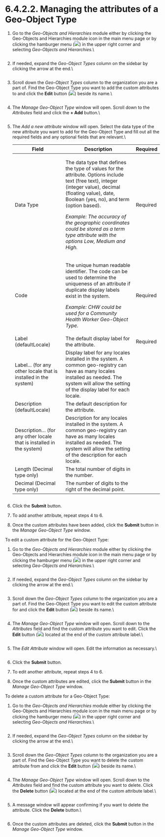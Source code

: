 # 6.4.2.2. Managing the attributes of a Geo-Object Type

1.  Go to the _Geo-Objects and Hierarchies_ module either by clicking the Geo-Objects and Hierarchies module icon in the main menu page or by clicking the hamburger menu (![](https://lh3.googleusercontent.com/iuPmL\_Z1smFoRNK34qpVh9--96pLjj8A-P4QdCAlpcvxkSIfD3bihusMrW6MlenmddHse4DMtkIfNaLzts2tH95aM8vei5RBC6-FuLkbYRi4j4V9LiSgid0KfK2wPUgPo-Oim\_IF7FqvJW8Ck-ESi0sPLJ2Hi6rets24LbXMhLUD7h3zOJePImZz)) in the upper right corner and selecting _Geo-Objects and Hierarchies_.\


    <figure><img src="../../../../../.gitbook/assets/image (5) (1).png" alt=""><figcaption></figcaption></figure>
2.  If needed, expand the _Geo-Object Types_ column on the sidebar by clicking the arrow at the end.\


    <figure><img src="../../../../../.gitbook/assets/image (4) (1) (1).png" alt=""><figcaption></figcaption></figure>
3.  Scroll down the _Geo-Object Types_ column to the organization you are a part of. Find the Geo-Object Type you want to add the custom attributes to and click the **Edit** button (![](https://lh3.googleusercontent.com/rqRLbAmT6VNIJhpRmDqd40Pl8fzEO7febqBJsG3B3NxunEMAuDB9Kc\_q\_bAixYpUn5u4rmiysT87C9zwZ2bvybhzJiLXAbBXORN2vDEwGtbeCmj7o\_bSBnHd3I\_j7BI6rHd5Icz\_7yBKxJRsCIjVLy6YMq2SaZESro\_8FIQD\_0jUX66UGrL3rPav)) beside its name.\


    <figure><img src="../../../../../.gitbook/assets/image (4) (2) (1) (1).png" alt=""><figcaption></figcaption></figure>
4.  The _Manage Geo-Object Type_ window will open. Scroll down to the _Attributes_ field and click the **+ Add** button.\


    <figure><img src="../../../../../.gitbook/assets/image (7) (1) (1).png" alt=""><figcaption></figcaption></figure>
5.  The _Add a new attribute_ window will open. Select the data type of the new attribute you want to add for the Geo-Object Type and fill out all the required fields and any optional fields that are relevant.\


    | Field                                                               | Description                                                                                                                                                                                                                                                                                                                                                                       | Required |
    | ------------------------------------------------------------------- | --------------------------------------------------------------------------------------------------------------------------------------------------------------------------------------------------------------------------------------------------------------------------------------------------------------------------------------------------------------------------------- | -------- |
    | Data Type                                                           | <p>The data type that defines the type of values for the attribute. Options include text (free text), integer (integer value), decimal (floating value), date, Boolean (yes, no), and term (option based).</p><p><em></em></p><p><em>Example: The accuracy of the geographic coordinates could be stored as a term type attribute with the options Low, Medium and High.</em></p> | Required |
    | Code                                                                | <p>The unique human readable identifier. The code can be used to determine the uniqueness of an attribute if duplicate display labels exist in the system.</p><p></p><p><em>Example: CHW could be used for a Community Health Worker Geo-Object Type.</em></p>                                                                                                                    | Required |
    | Label (defaultLocale)                                               | The default display label for the attribute.                                                                                                                                                                                                                                                                                                                                      | Required |
    | Label… (for any other locale that is installed in the system)       | Display label for any locales installed in the system. A common geo-registry can have as many locales installed as needed. The system will allow the setting of the display label for each locale.                                                                                                                                                                                |          |
    | Description (defaultLocale)                                         | The default description for the attribute.                                                                                                                                                                                                                                                                                                                                        |          |
    | Description… (for any other locale that is installed in the system) | Description for any locales installed in the system. A common geo-registry can have as many locales installed as needed. The system will allow the setting of the description for each locale.                                                                                                                                                                                    |          |
    | Length (Decimal type only)                                          | The total number of digits in the number.                                                                                                                                                                                                                                                                                                                                         |          |
    | Decimal (Decimal type only)                                         | The number of digits to the right of the decimal point.                                                                                                                                                                                                                                                                                                                           |          |

    <figure><img src="../../../../../.gitbook/assets/image (1).png" alt=""><figcaption></figcaption></figure>
6. Click the **Submit** button.
7. To add another attribute, repeat steps 4 to 6.
8. Once the custom attributes have been added, click the **Submit** button in the _Manage Geo-Object Type_ window.

To edit a custom attribute for the Geo-Object Type:

1.  Go to the _Geo-Objects and Hierarchies_ module either by clicking the Geo-Objects and Hierarchies module icon in the main menu page or by clicking the hamburger menu (![](https://lh3.googleusercontent.com/iuPmL\_Z1smFoRNK34qpVh9--96pLjj8A-P4QdCAlpcvxkSIfD3bihusMrW6MlenmddHse4DMtkIfNaLzts2tH95aM8vei5RBC6-FuLkbYRi4j4V9LiSgid0KfK2wPUgPo-Oim\_IF7FqvJW8Ck-ESi0sPLJ2Hi6rets24LbXMhLUD7h3zOJePImZz)) in the upper right corner and selecting _Geo-Objects and Hierarchies_.\


    <figure><img src="../../../../../.gitbook/assets/image (5) (1).png" alt=""><figcaption></figcaption></figure>
2.  If needed, expand the _Geo-Object Types_ column on the sidebar by clicking the arrow at the end.\


    <figure><img src="../../../../../.gitbook/assets/image (4) (1) (1).png" alt=""><figcaption></figcaption></figure>
3.  Scroll down the _Geo-Object Types_ column to the organization you are a part of. Find the Geo-Object Type you want to edit the custom attribute for and click the **Edit** button (![](https://lh3.googleusercontent.com/rqRLbAmT6VNIJhpRmDqd40Pl8fzEO7febqBJsG3B3NxunEMAuDB9Kc\_q\_bAixYpUn5u4rmiysT87C9zwZ2bvybhzJiLXAbBXORN2vDEwGtbeCmj7o\_bSBnHd3I\_j7BI6rHd5Icz\_7yBKxJRsCIjVLy6YMq2SaZESro\_8FIQD\_0jUX66UGrL3rPav)) beside its name.\


    <figure><img src="../../../../../.gitbook/assets/image (4) (2) (1) (1).png" alt=""><figcaption></figcaption></figure>
4.  The _Manage Geo-Object Type_ window will open. Scroll down to the _Attributes_ field and find the custom attribute you want to edit. Click the **Edit** button (![](https://lh4.googleusercontent.com/C2SgMpt2T0cB0a1mImyhzLfAxkEV8oUAeq5MrCz2l\_1my7WsoK2-nwrFJuJbUs3fMkJPGAdR92TGnXn630oDcNfIbiEhKzoyTrY\_fQt5lSsrsQpB\_AO8BXaAJ656ZakjWwykuxLsk9wQ3K13AHp7ewtEBAucKbwhKboHqP5bGqvm-3I0fEur6Ag-)) located at the end of the custom attribute label.\


    <figure><img src="../../../../../.gitbook/assets/image (12) (1) (1).png" alt=""><figcaption></figcaption></figure>
5.  The _Edit Attribute_ window will open. Edit the information as necessary.\


    <figure><img src="https://lh4.googleusercontent.com/ROwPGsBxrOhi6MPTn0oiO_aWT7681RJErinGkeMqVvY6GhshhHZc91LSPLyNrkaSw06W5Z6F8ufS8h4raBD9V9AZ1RV1wIrARFwBMYHyUy2H92fJeWB5YQK0g8rqqWZ3ZH0ON5S8e9rKmfIb_t9_Pvcwf6L8YbFDykRjz9H81i09dbhDjSV889tN" alt=""><figcaption></figcaption></figure>
6. Click the **Submit** button.
7. To edit another attribute, repeat steps 4 to 6.
8. Once the custom attributes are edited, click the **Submit** button in the _Manage Geo-Object Type_ window.

To delete a custom attribute for a Geo-Object Type:

1.  Go to the _Geo-Objects and Hierarchies_ module either by clicking the Geo-Objects and Hierarchies module icon in the main menu page or by clicking the hamburger menu (![](https://lh3.googleusercontent.com/iuPmL\_Z1smFoRNK34qpVh9--96pLjj8A-P4QdCAlpcvxkSIfD3bihusMrW6MlenmddHse4DMtkIfNaLzts2tH95aM8vei5RBC6-FuLkbYRi4j4V9LiSgid0KfK2wPUgPo-Oim\_IF7FqvJW8Ck-ESi0sPLJ2Hi6rets24LbXMhLUD7h3zOJePImZz)) in the upper right corner and selecting _Geo-Objects and Hierarchies_.\


    <figure><img src="../../../../../.gitbook/assets/image (5) (1).png" alt=""><figcaption></figcaption></figure>
2.  If needed, expand the _Geo-Object Types_ column on the sidebar by clicking the arrow at the end.\


    <figure><img src="../../../../../.gitbook/assets/image (4) (1) (1).png" alt=""><figcaption></figcaption></figure>
3.  Scroll down the _Geo-Object Types_ column to the organization you are a part of. Find the Geo-Object Type you want to delete the custom attribute from and click the **Edit** button (![](https://lh3.googleusercontent.com/rqRLbAmT6VNIJhpRmDqd40Pl8fzEO7febqBJsG3B3NxunEMAuDB9Kc\_q\_bAixYpUn5u4rmiysT87C9zwZ2bvybhzJiLXAbBXORN2vDEwGtbeCmj7o\_bSBnHd3I\_j7BI6rHd5Icz\_7yBKxJRsCIjVLy6YMq2SaZESro\_8FIQD\_0jUX66UGrL3rPav)) beside its name.\


    <figure><img src="../../../../../.gitbook/assets/image (4) (2) (1) (1).png" alt=""><figcaption></figcaption></figure>
4.  The _Manage Geo-Object Type_ window will open. Scroll down to the _Attributes_ field and find the custom attribute you want to delete. Click the **Delete** button (![](https://lh5.googleusercontent.com/FgbWhoDVHhL4KeNlMIQ0gRn-6aiZHEiqOIc4CiazpTlNp2JRhgKnZPlPUf\_6Ou9uRdpyBk7Cne69YUJz2sFQpJBJqI4ULpL3Ho9n7viYmEmvONkIg\_HE7wOHqtMhnKCilDsHQA1sHI7DqSGrr2q6ySxk\_nLcMbw3Rcyhs-SBTS1v4a8140onKDT9)) located at the end of the custom attribute label.\


    <figure><img src="../../../../../.gitbook/assets/image (10) (1) (1).png" alt=""><figcaption></figcaption></figure>
5.  A message window will appear confirming if you want to delete the attribute. Click the **Delete** button.\


    <figure><img src="https://lh5.googleusercontent.com/eopeOTC7kwfAFVhxRLCu7V-IhctWkc7pgLqw_MRWF3M154o67nVY5iS2HDf4AdQZKcGEIImxGk-TQVlyojHWckIdSQ23IaFS27330h42NpicNzt7eUv5lWlwV47IcQCGU8zxyycdiUusSZRrsoFrFXof9FN_ldYRApgVJuwyzh3D42LRWYSqfGdL" alt=""><figcaption></figcaption></figure>
6. Once the custom attributes are deleted, click the **Submit** button in the _Manage Geo-Object Type_ window.
